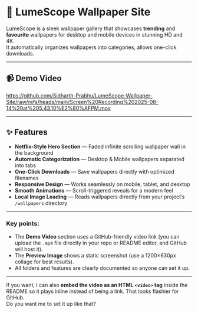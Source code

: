 # 🎨 LumeScope Wallpaper Site

LumeScope is a sleek wallpaper gallery that showcases **trending** and **favourite** wallpapers for desktop and mobile devices in stunning HD and 4K.  
It automatically organizes wallpapers into categories, allows one-click downloads.

---

## 📹 Demo Video

https://github.com/Sidharth-Prabhu/LumeScope-Wallpaper-Site/raw/refs/heads/main/Screen%20Recording%202025-08-14%20at%205.43.10%E2%80%AFPM.mov

---

## ✨ Features
- **Netflix-Style Hero Section** — Faded infinite scrolling wallpaper wall in the background
- **Automatic Categorization** — Desktop & Mobile wallpapers separated into tabs
- **One-Click Downloads** — Save wallpapers directly with optimized filenames
- **Responsive Design** — Works seamlessly on mobile, tablet, and desktop
- **Smooth Animations** — Scroll-triggered reveals for a modern feel
- **Local Image Loading** — Reads wallpapers directly from your project’s `/wallpapers` directory
---

### Key points:
- The **Demo Video** section uses a GitHub-friendly video link (you can upload the `.mp4` file directly in your repo or README editor, and GitHub will host it).  
- The **Preview Image** shows a static screenshot (use a 1200×630px collage for best results).  
- All folders and features are clearly documented so anyone can set it up.  

---

If you want, I can also **embed the video as an HTML `<video>` tag** inside the README so it plays inline instead of being a link. That looks flashier for GitHub.  
Do you want me to set it up like that?
